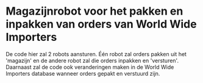 # Magazijnrobot voor het pakken en inpakken van orders van World Wide Importers

De code hier zal 2 robots aansturen. Één robot zal orders pakken uit het 'magazijn' en de andere robot zal die orders inpakken en 'versturen'. Daarnaast zal de code ook veranderingen maken in de World Wide Importers database wanneer orders gepakt en verstuurd zijn.

